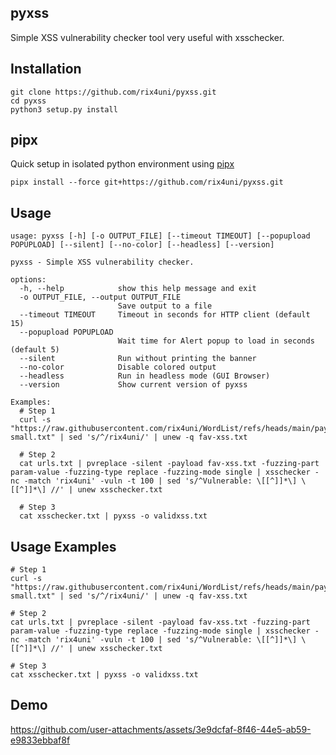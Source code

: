 ## pyxss
Simple XSS vulnerability checker tool very useful with xsschecker.

## Installation
```
git clone https://github.com/rix4uni/pyxss.git
cd pyxss
python3 setup.py install
```

## pipx
Quick setup in isolated python environment using [pipx](https://pypa.github.io/pipx/)
```
pipx install --force git+https://github.com/rix4uni/pyxss.git
```

## Usage
```
usage: pyxss [-h] [-o OUTPUT_FILE] [--timeout TIMEOUT] [--popupload POPUPLOAD] [--silent] [--no-color] [--headless] [--version]

pyxss - Simple XSS vulnerability checker.

options:
  -h, --help            show this help message and exit
  -o OUTPUT_FILE, --output OUTPUT_FILE
                        Save output to a file
  --timeout TIMEOUT     Timeout in seconds for HTTP client (default 15)
  --popupload POPUPLOAD
                        Wait time for Alert popup to load in seconds (default 5)
  --silent              Run without printing the banner
  --no-color            Disable colored output
  --headless            Run in headless mode (GUI Browser)
  --version             Show current version of pyxss

Examples:
  # Step 1
  curl -s "https://raw.githubusercontent.com/rix4uni/WordList/refs/heads/main/payloads/xss/xss-small.txt" | sed 's/^/rix4uni/' | unew -q fav-xss.txt

  # Step 2
  cat urls.txt | pvreplace -silent -payload fav-xss.txt -fuzzing-part param-value -fuzzing-type replace -fuzzing-mode single | xsschecker -nc -match 'rix4uni' -vuln -t 100 | sed 's/^Vulnerable: \[[^]]*\] \[[^]]*\] //' | unew xsschecker.txt

  # Step 3
  cat xsschecker.txt | pyxss -o validxss.txt
```

## Usage Examples
```
# Step 1
curl -s "https://raw.githubusercontent.com/rix4uni/WordList/refs/heads/main/payloads/xss/xss-small.txt" | sed 's/^/rix4uni/' | unew -q fav-xss.txt

# Step 2
cat urls.txt | pvreplace -silent -payload fav-xss.txt -fuzzing-part param-value -fuzzing-type replace -fuzzing-mode single | xsschecker -nc -match 'rix4uni' -vuln -t 100 | sed 's/^Vulnerable: \[[^]]*\] \[[^]]*\] //' | unew xsschecker.txt
    
# Step 3
cat xsschecker.txt | pyxss -o validxss.txt
```

## Demo
https://github.com/user-attachments/assets/3e9dcfaf-8f46-44e5-ab59-e9833ebbaf8f


